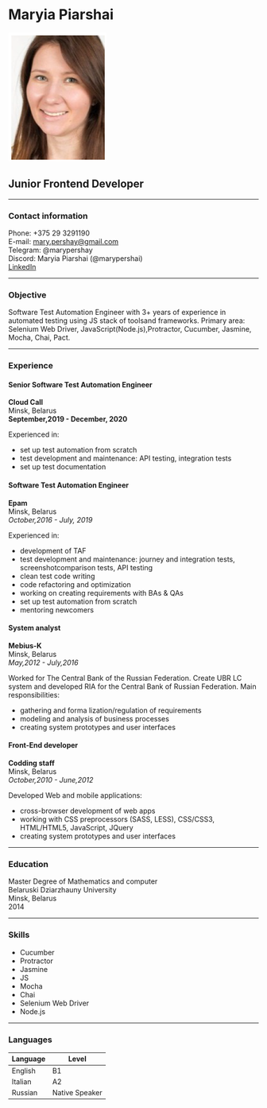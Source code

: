 # Maryia Piarshai
![photo](/img/photo.png "Photo")
## Junior Frontend Developer
********* 
### Contact information
Phone: +375 29 3291190  
E-mail: mary.pershay@gmail.com  
Telegram: @marypershay  
Discord: Maryia Piarshai (@marypershai)  
[LinkedIn](https://www.linkedin.com/in/mary-pershay-0b703341/ "LinkedIn")

*********
### Objective
Software Test Automation Engineer with 3+ years of experience in automated testing using JS stack of toolsand frameworks.
Primary area: Selenium Web Driver, JavaScript(Node.js),Protractor, Cucumber, Jasmine, Mocha, Chai, Pact.

*********
### Experience

#### Senior Software Test Automation Engineer 
__Cloud Call__  
Minsk, Belarus  
__September,2019 - December, 2020__

Experienced in:
- set up test automation from scratch
- test development and maintenance: API testing, integration tests
- set up test documentation

#### Software Test Automation Engineer 
__Epam__  
Minsk, Belarus  
_October,2016 - July, 2019_

Experienced in:
- development of TAF
- test development and maintenance: journey and integration tests,
screenshotcomparison tests, API testing
- clean test code writing
- code refactoring and optimization
- working on creating requirements with BAs & QAs
- set up test automation from scratch
- mentoring newcomers

#### System analyst 
__Mebius-K__  
Minsk, Belarus  
_May,2012 - July,2016_

Worked for The Central Bank of the Russian Federation. Create UBR LC
system and developed RIA for the Central Bank of Russian Federation.
Main responsibilities:
- gathering and forma lization/regulation of requirements
- modeling and analysis of business processes
- creating system prototypes and user interfaces

#### Front-End developer 
__Codding staff__    
Minsk, Belarus    
_October,2010 - June,2012_

Developed Web and mobile applications:
- cross-browser development of web apps
- working with CSS preprocessors (SASS, LESS), CSS/CSS3,
HTML/HTML5, JavaScript, JQuery
- creating system prototypes and user interfaces

*********
### Education

Master Degree of Mathematics and computer  
Belaruski Dziarzhauny University  
Minsk, Belarus  
2014  

*********
### Skills

* Cucumber
* Protractor
* Jasmine
* JS
* Mocha
* Chai
* Selenium Web Driver
* Node.js

*********
### Languages

| Language      | Level |
| ----------- | ----------- |
| English      | B1       |
| Italian   | A2        |
| Russian   | Native Speaker        |
